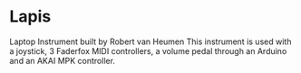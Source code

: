 # Lapis
Laptop Instrument built by Robert van Heumen
This instrument is used with a joystick, 3 Faderfox MIDI controllers, a volume pedal through an Arduino and an AKAI MPK controller. 
